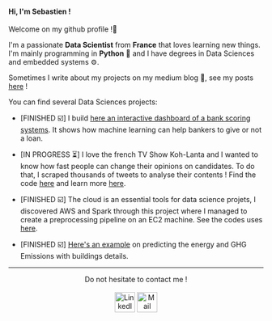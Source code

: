 #### Hi, I'm Sebastien ! </br>

Welcome on my github profile !👋

I'm a passionate **Data Scientist** from **France** that loves learning new things.
I'm mainly programming in **Python** 🐍 and I have degrees in Data Sciences and embedded systems ⚙️.

Sometimes I write about my projects on my medium blog 📝, see my posts [here](https://medium.com/@sebastienmaviel) !

You can find several Data Sciences projects:

- [FINISHED ☑️] I build [here an interactive dashboard of a bank scoring systems](https://github.com/MavielS/modele-de-scoring-bancaire). It shows how machine learning can help bankers to give or not a loan.

- [IN PROGRESS ⏳] I love the french TV Show Koh-Lanta and I wanted to know how fast people can change their opinions on candidates. To do that, I scraped thousands of tweets to analyse their contents ! Find the code [here](https://github.com/MavielS/koh-lanta-analyse-de-popularite) and learn more [here](https://medium.com/@sebastienmaviel/%C3%A9volution-de-la-popularit%C3%A9-des-candidats-de-koh-lanta-partie-1-ac381792e623?p=ac381792e623).

- [FINISHED ☑️] The cloud is an essential tools for data science projets, I discovered AWS and Spark through this project where I managed to create a preprocessing pipeline on an EC2 machine. See the codes uses [here](https://github.com/MavielS/fruits_spark_aws).

- [FINISHED ☑️] [Here's an example](https://github.com/MavielS/emissions-energy-ges-seattle) on predicting the energy and GHG Emissions with buildings details.

---- 

<p align="center">
  Do not hesitate to contact me ! <br> <br>
  <a href="https://www.linkedin.com/in/s%C3%A9bastien-maviel/" class="fancybox" ><img src="https://user-images.githubusercontent.com/63207451/97303444-b2c04380-185a-11eb-8cfc-864c33a64e4b.png" title="LinkedIn" width="40" height="40"></a>
  <a href="mailto:sebastien.maviel@gmail.com" class="fancybox" ><img src="https://user-images.githubusercontent.com/63207451/97303543-cec3e500-185a-11eb-8adc-c1364e2054a9.png" title="Mail" width="40" height="40"></a>
</p>


<!--
**MavielS/MavielS** is a ✨ _special_ ✨ repository because its `README.md` (this file) appears on your GitHub profile.

Here are some ideas to get you started:

- 🔭 I’m currently working on ...
- 🌱 I’m currently learning ...
- 👯 I’m looking to collaborate on ...
- 🤔 I’m looking for help with ...
- 💬 Ask me about ...
- 📫 How to reach me: ...
- 😄 Pronouns: ...
- ⚡ Fun fact: ...
-->
